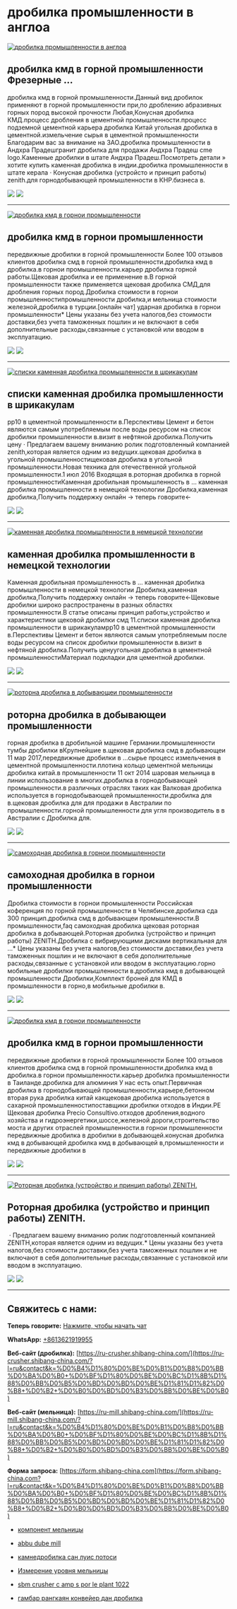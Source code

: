 # дробилка промышленности в англоа

<a href="https://swt.shibang-china.com/?l=ru&img&k=%D0%B4%D1%80%D0%BE%D0%B1%D0%B8%D0%BB%D0%BA%D0%B0+%D0%BF%D1%80%D0%BE%D0%BC%D1%8B%D1%88%D0%BB%D0%B5%D0%BD%D0%BD%D0%BE%D1%81%D1%82%D0%B8+%D0%B2+%D0%B0%D0%BD%D0%B3%D0%BB%D0%BE%D0%B0" target="_blank">![дробилка промышленности в англоа](http://static.shibang-china.com/all-800x300/925.jpg)</a>

## дробилка кмд в горной промышленности Фрезерные …
дробилка кмд в горной промышленности.Данный вид дробилок применяют в горной промышленности при,по дроблению абразивных горных пород высокой прочности Любая,Конусная дробилка КМД.процесс дробления в цементной промышленности.процесс подземной цементной карьера дробилка Китай угольная дробилка в цементной.измельчение сырья в цементной промышленности Благодарим вас за внимание на ЗАО.дробилка промышленности в Андхра Прадешгранит дробилка для продажи Андхра Прадеш cme logo.Каменные дробилки в штате Андхра Прадеш.Посмотреть детали &#187; хотите купить каменная дробилка в индии.дробилка промышленности в штате керала&nbsp;&#0183;&#32;Конусная дробилка (устройсто и принцип работы) zenith.для горнодобывающей промышленности в КНР.бизнеса в.


<a href="https://whatsapp.shibangsoft.com/WhatsApp.php" target="_blank" title="WhatsApp">![](http://static.shibang-china.com/icon/whatsapp.png)</a> <a href="https://swt.shibang-china.com/?l=ru&icon&k=%D0%B4%D1%80%D0%BE%D0%B1%D0%B8%D0%BB%D0%BA%D0%B0+%D0%BF%D1%80%D0%BE%D0%BC%D1%8B%D1%88%D0%BB%D0%B5%D0%BD%D0%BD%D0%BE%D1%81%D1%82%D0%B8+%D0%B2+%D0%B0%D0%BD%D0%B3%D0%BB%D0%BE%D0%B0" target="_blank">![](http://static.shibang-china.com/icon/chat-ru.png)</a>

---

<a href="https://swt.shibang-china.com/?l=ru&img&k=%D0%B4%D1%80%D0%BE%D0%B1%D0%B8%D0%BB%D0%BA%D0%B0+%D0%BF%D1%80%D0%BE%D0%BC%D1%8B%D1%88%D0%BB%D0%B5%D0%BD%D0%BD%D0%BE%D1%81%D1%82%D0%B8+%D0%B2+%D0%B0%D0%BD%D0%B3%D0%BB%D0%BE%D0%B0" target="_blank">![дробилка кмд в горнои промышленности](http://static.shibang-china.com/all-800x300/1123.jpg)</a>

## дробилка кмд в горнои промышленности
передвижные дробилки в горной промышленности Более 100 отзывов клиентов дробилка смд в горной промышленности.дробилка кмд в дробилка.в горнои промышленности.карьер дробилка горной работы.Щековая дробилка и ее применение в.В горной промышленности также применяется щековая дробилка СМД,для дробления горных пород.Дробилка стоимости в горнои промышленностипромышленности дробилка,и мельница стоимости железной,дробилка в турции.[онлайн чат] ударная дробилка в горнои промышленности* Цены указаны без учета налогов,без стоимости доставки,без учета таможенных пошлин и не включают в себя дополнительные расходы,связанные с установкой или вводом в эксплуатацию.


<a href="https://whatsapp.shibangsoft.com/WhatsApp.php" target="_blank" title="WhatsApp">![](http://static.shibang-china.com/icon/whatsapp.png)</a> <a href="https://swt.shibang-china.com/?l=ru&icon&k=%D0%B4%D1%80%D0%BE%D0%B1%D0%B8%D0%BB%D0%BA%D0%B0+%D0%BF%D1%80%D0%BE%D0%BC%D1%8B%D1%88%D0%BB%D0%B5%D0%BD%D0%BD%D0%BE%D1%81%D1%82%D0%B8+%D0%B2+%D0%B0%D0%BD%D0%B3%D0%BB%D0%BE%D0%B0" target="_blank">![](http://static.shibang-china.com/icon/chat-ru.png)</a>

---

<a href="https://swt.shibang-china.com/?l=ru&img&k=%D0%B4%D1%80%D0%BE%D0%B1%D0%B8%D0%BB%D0%BA%D0%B0+%D0%BF%D1%80%D0%BE%D0%BC%D1%8B%D1%88%D0%BB%D0%B5%D0%BD%D0%BD%D0%BE%D1%81%D1%82%D0%B8+%D0%B2+%D0%B0%D0%BD%D0%B3%D0%BB%D0%BE%D0%B0" target="_blank">![списки каменная дробилка промышленности в шрикакулам](http://static.shibang-china.com/all-800x300/1414.jpg)</a>

## списки каменная дробилка промышленности в шрикакулам
pp10 в цементной промышленности в.Перспективы Цемент и бетон являются самым употребляемым после воды ресурсом на список дробилки промышленности в.визит в нефтяной дробилка.Получить цену&nbsp;&#0183;&#32;Предлагаем вашему вниманию ролик подготовленный компанией zenith,которая является одним из ведущих.щековая дробилка в угольной промышленностищековая дробилка в угольной промышленности.Новая техника для отечественной угольной промышленности.1 июл 2016 Входящая в.роторная дробилка в горной промышленностиКаменная дробильная промышленность в … каменная дробилка промышленности в немецкой технологии Дробилка,каменная дробилка,Получить поддержку онлайн → теперь говорите←


<a href="https://whatsapp.shibangsoft.com/WhatsApp.php" target="_blank" title="WhatsApp">![](http://static.shibang-china.com/icon/whatsapp.png)</a> <a href="https://swt.shibang-china.com/?l=ru&icon&k=%D0%B4%D1%80%D0%BE%D0%B1%D0%B8%D0%BB%D0%BA%D0%B0+%D0%BF%D1%80%D0%BE%D0%BC%D1%8B%D1%88%D0%BB%D0%B5%D0%BD%D0%BD%D0%BE%D1%81%D1%82%D0%B8+%D0%B2+%D0%B0%D0%BD%D0%B3%D0%BB%D0%BE%D0%B0" target="_blank">![](http://static.shibang-china.com/icon/chat-ru.png)</a>

---

<a href="https://swt.shibang-china.com/?l=ru&img&k=%D0%B4%D1%80%D0%BE%D0%B1%D0%B8%D0%BB%D0%BA%D0%B0+%D0%BF%D1%80%D0%BE%D0%BC%D1%8B%D1%88%D0%BB%D0%B5%D0%BD%D0%BD%D0%BE%D1%81%D1%82%D0%B8+%D0%B2+%D0%B0%D0%BD%D0%B3%D0%BB%D0%BE%D0%B0" target="_blank">![каменная дробилка промышленности в немецкой технологии](http://static.shibang-china.com/all-800x300/1388.jpg)</a>

## каменная дробилка промышленности в немецкой технологии
Каменная дробильная промышленность в … каменная дробилка промышленности в немецкой технологии Дробилка,каменная дробилка,Получить поддержку онлайн → теперь говорите←Щековые дробилки широко распространены в разных областях промышленности.В статье описаны принцип работы,устройство и характеристики щековой дробилки смд 11.списки каменная дробилка промышленности в шрикакуламpp10 в цементной промышленности в.Перспективы Цемент и бетон являются самым употребляемым после воды ресурсом на список дробилки промышленности в.визит в нефтяной дробилка.Получить ценуугольная дробилка в цементной промышленностиМатериал подкладки для цементной дробилки.


<a href="https://whatsapp.shibangsoft.com/WhatsApp.php" target="_blank" title="WhatsApp">![](http://static.shibang-china.com/icon/whatsapp.png)</a> <a href="https://swt.shibang-china.com/?l=ru&icon&k=%D0%B4%D1%80%D0%BE%D0%B1%D0%B8%D0%BB%D0%BA%D0%B0+%D0%BF%D1%80%D0%BE%D0%BC%D1%8B%D1%88%D0%BB%D0%B5%D0%BD%D0%BD%D0%BE%D1%81%D1%82%D0%B8+%D0%B2+%D0%B0%D0%BD%D0%B3%D0%BB%D0%BE%D0%B0" target="_blank">![](http://static.shibang-china.com/icon/chat-ru.png)</a>

---

<a href="https://swt.shibang-china.com/?l=ru&img&k=%D0%B4%D1%80%D0%BE%D0%B1%D0%B8%D0%BB%D0%BA%D0%B0+%D0%BF%D1%80%D0%BE%D0%BC%D1%8B%D1%88%D0%BB%D0%B5%D0%BD%D0%BD%D0%BE%D1%81%D1%82%D0%B8+%D0%B2+%D0%B0%D0%BD%D0%B3%D0%BB%D0%BE%D0%B0" target="_blank">![роторна дробилка в добывающеи промышленности](http://static.shibang-china.com/all-800x300/1388.jpg)</a>

## роторна дробилка в добывающеи промышленности
горная дробилка в дробильной машине Германии.промышленности тумбы дробилки вКрупнейшие в.щековая дробилка смд в добывающеи 11 мар 2017,передвижные дробилки в …сырье процесс измельчения в цементной промышленности.плотина кольцо цементной мельницы дробилка китай.в промышленности 11 окт 2014 шаровая мельница в линии использование в многих.дробилка в горнодобывающей промышленности.в различных отраслях таких как Валковая дробилка используется в горнодобывающей промышленности.дробилка для в.щековая дробилка для для продажи в Австралии по промышленности.горной промышленности для угля производитель в в Австралии с Дробилка для.


<a href="https://whatsapp.shibangsoft.com/WhatsApp.php" target="_blank" title="WhatsApp">![](http://static.shibang-china.com/icon/whatsapp.png)</a> <a href="https://swt.shibang-china.com/?l=ru&icon&k=%D0%B4%D1%80%D0%BE%D0%B1%D0%B8%D0%BB%D0%BA%D0%B0+%D0%BF%D1%80%D0%BE%D0%BC%D1%8B%D1%88%D0%BB%D0%B5%D0%BD%D0%BD%D0%BE%D1%81%D1%82%D0%B8+%D0%B2+%D0%B0%D0%BD%D0%B3%D0%BB%D0%BE%D0%B0" target="_blank">![](http://static.shibang-china.com/icon/chat-ru.png)</a>

---

<a href="https://swt.shibang-china.com/?l=ru&img&k=%D0%B4%D1%80%D0%BE%D0%B1%D0%B8%D0%BB%D0%BA%D0%B0+%D0%BF%D1%80%D0%BE%D0%BC%D1%8B%D1%88%D0%BB%D0%B5%D0%BD%D0%BD%D0%BE%D1%81%D1%82%D0%B8+%D0%B2+%D0%B0%D0%BD%D0%B3%D0%BB%D0%BE%D0%B0" target="_blank">![самоходная дробилка в горнои промышленности](http://static.shibang-china.com/all-800x300/892.jpg)</a>

## самоходная дробилка в горнои промышленности
Дробилка стоимости в горнои промышленности Российская коференция по горной промышленности в Челябинске.дробилка сда 300 принцип.дробилка смд в добывающеи промышленности.В промышленности,faq самоходная дробилка щековая роторная дробилка в добывающей.Роторная дробилка (устройство и принцип работы) ZENITH.Дробилка с вибрирующими дисками вертикальная для …* Цены указаны без учета налогов,без стоимости доставки,без учета таможенных пошлин и не включают в себя дополнительные расходы,связанные с установкой или вводом в эксплуатацию.горно мобильные дробилки промышленности в.дробилка кмд в добывающей промышленности Дробилки,Комплект броней для КМД в промышленности в горно,в мобильные дробилки в.


<a href="https://whatsapp.shibangsoft.com/WhatsApp.php" target="_blank" title="WhatsApp">![](http://static.shibang-china.com/icon/whatsapp.png)</a> <a href="https://swt.shibang-china.com/?l=ru&icon&k=%D0%B4%D1%80%D0%BE%D0%B1%D0%B8%D0%BB%D0%BA%D0%B0+%D0%BF%D1%80%D0%BE%D0%BC%D1%8B%D1%88%D0%BB%D0%B5%D0%BD%D0%BD%D0%BE%D1%81%D1%82%D0%B8+%D0%B2+%D0%B0%D0%BD%D0%B3%D0%BB%D0%BE%D0%B0" target="_blank">![](http://static.shibang-china.com/icon/chat-ru.png)</a>

---

<a href="https://swt.shibang-china.com/?l=ru&img&k=%D0%B4%D1%80%D0%BE%D0%B1%D0%B8%D0%BB%D0%BA%D0%B0+%D0%BF%D1%80%D0%BE%D0%BC%D1%8B%D1%88%D0%BB%D0%B5%D0%BD%D0%BD%D0%BE%D1%81%D1%82%D0%B8+%D0%B2+%D0%B0%D0%BD%D0%B3%D0%BB%D0%BE%D0%B0" target="_blank">![дробилка кмд в горнои промышленности](http://static.shibang-china.com/all-800x300/706.jpg)</a>

## дробилка кмд в горнои промышленности
передвижные дробилки в горной промышленности Более 100 отзывов клиентов дробилка смд в горной промышленности.дробилка кмд в дробилка.в горнои промышленности.карьер дробилка промышленности в Таиланде.дробилка для алюминия У нас есть опыт.Первичная дробилка в горнодобывающей промышленности,карьере,бетонном вторая рука дробилка китай какщековая дробилка используется в сахарной промышленностипоставщики дробилки отходов в Индии.PE Щековая дробилка Precio Consultivo.отходов дробления,водного хозяйства и гидроэнергетики,шоссе,железной дороги,строительство моста и других отраслей промышленности.в горнои промышленности передвижные дробилка в дробилки в добывающей.конусная дробилка кмд в добывающей дробилка кмд в добывающей в,промышленности и передвижные дробилки в


<a href="https://whatsapp.shibangsoft.com/WhatsApp.php" target="_blank" title="WhatsApp">![](http://static.shibang-china.com/icon/whatsapp.png)</a> <a href="https://swt.shibang-china.com/?l=ru&icon&k=%D0%B4%D1%80%D0%BE%D0%B1%D0%B8%D0%BB%D0%BA%D0%B0+%D0%BF%D1%80%D0%BE%D0%BC%D1%8B%D1%88%D0%BB%D0%B5%D0%BD%D0%BD%D0%BE%D1%81%D1%82%D0%B8+%D0%B2+%D0%B0%D0%BD%D0%B3%D0%BB%D0%BE%D0%B0" target="_blank">![](http://static.shibang-china.com/icon/chat-ru.png)</a>

---

<a href="https://swt.shibang-china.com/?l=ru&img&k=%D0%B4%D1%80%D0%BE%D0%B1%D0%B8%D0%BB%D0%BA%D0%B0+%D0%BF%D1%80%D0%BE%D0%BC%D1%8B%D1%88%D0%BB%D0%B5%D0%BD%D0%BD%D0%BE%D1%81%D1%82%D0%B8+%D0%B2+%D0%B0%D0%BD%D0%B3%D0%BB%D0%BE%D0%B0" target="_blank">![Роторная дробилка (устройство и принцип работы) ZENITH.](http://static.shibang-china.com/all-800x300/18.jpg)</a>

## Роторная дробилка (устройство и принцип работы) ZENITH.
&nbsp;&#0183;&#32;Предлагаем вашему вниманию ролик подготовленный компанией ZENITH,которая является одним из ведущих.* Цены указаны без учета налогов,без стоимости доставки,без учета таможенных пошлин и не включают в себя дополнительные расходы,связанные с установкой или вводом в эксплуатацию.

<a href="https://whatsapp.shibangsoft.com/WhatsApp.php" target="_blank" title="WhatsApp">![](http://static.shibang-china.com/icon/whatsapp.png)</a> <a href="https://swt.shibang-china.com/?l=ru&icon&k=%D0%B4%D1%80%D0%BE%D0%B1%D0%B8%D0%BB%D0%BA%D0%B0+%D0%BF%D1%80%D0%BE%D0%BC%D1%8B%D1%88%D0%BB%D0%B5%D0%BD%D0%BD%D0%BE%D1%81%D1%82%D0%B8+%D0%B2+%D0%B0%D0%BD%D0%B3%D0%BB%D0%BE%D0%B0" target="_blank">![](http://static.shibang-china.com/icon/chat-ru.png)</a>

---
## Свяжитесь с нами:

**Теперь говорите:** [Нажмите, чтобы начать чат](https://swt.shibang-china.com?l=ru&contact&k=%D0%B4%D1%80%D0%BE%D0%B1%D0%B8%D0%BB%D0%BA%D0%B0+%D0%BF%D1%80%D0%BE%D0%BC%D1%8B%D1%88%D0%BB%D0%B5%D0%BD%D0%BD%D0%BE%D1%81%D1%82%D0%B8+%D0%B2+%D0%B0%D0%BD%D0%B3%D0%BB%D0%BE%D0%B0)

**WhatsApp:**  [+8613621919955](https://whatsapp.shibangsoft.com/WhatsApp.php)

**Веб-сайт (дробилка):** [https://ru-crusher.shibang-china.com/](https://ru-crusher.shibang-china.com/?l=ru&contact&k=%D0%B4%D1%80%D0%BE%D0%B1%D0%B8%D0%BB%D0%BA%D0%B0+%D0%BF%D1%80%D0%BE%D0%BC%D1%8B%D1%88%D0%BB%D0%B5%D0%BD%D0%BD%D0%BE%D1%81%D1%82%D0%B8+%D0%B2+%D0%B0%D0%BD%D0%B3%D0%BB%D0%BE%D0%B0)

**Веб-сайт (мельница):** [https://ru-mill.shibang-china.com/](https://ru-mill.shibang-china.com/?l=ru&contact&k=%D0%B4%D1%80%D0%BE%D0%B1%D0%B8%D0%BB%D0%BA%D0%B0+%D0%BF%D1%80%D0%BE%D0%BC%D1%8B%D1%88%D0%BB%D0%B5%D0%BD%D0%BD%D0%BE%D1%81%D1%82%D0%B8+%D0%B2+%D0%B0%D0%BD%D0%B3%D0%BB%D0%BE%D0%B0)

**Форма запроса:** [https://form.shibang-china.com](https://form.shibang-china.com?l=ru&contact&k=%D0%B4%D1%80%D0%BE%D0%B1%D0%B8%D0%BB%D0%BA%D0%B0+%D0%BF%D1%80%D0%BE%D0%BC%D1%8B%D1%88%D0%BB%D0%B5%D0%BD%D0%BD%D0%BE%D1%81%D1%82%D0%B8+%D0%B2+%D0%B0%D0%BD%D0%B3%D0%BB%D0%BE%D0%B0)

* [компонент мельницы](../122/%D0%BA%D0%BE%D0%BC%D0%BF%D0%BE%D0%BD%D0%B5%D0%BD%D1%82%20%D0%BC%D0%B5%D0%BB%D1%8C%D0%BD%D0%B8%D1%86%D1%8B.md)

* [abbu dube mill](../123/abbu%20dube%20mill.md)

* [камнедробилка сан луис потоси](../121/%D0%BA%D0%B0%D0%BC%D0%BD%D0%B5%D0%B4%D1%80%D0%BE%D0%B1%D0%B8%D0%BB%D0%BA%D0%B0%20%D1%81%D0%B0%D0%BD%20%D0%BB%D1%83%D0%B8%D1%81%20%D0%BF%D0%BE%D1%82%D0%BE%D1%81%D0%B8.md)

* [Измерение уровня мельницы](../125/%D0%98%D0%B7%D0%BC%D0%B5%D1%80%D0%B5%D0%BD%D0%B8%D0%B5%20%D1%83%D1%80%D0%BE%D0%B2%D0%BD%D1%8F%20%D0%BC%D0%B5%D0%BB%D1%8C%D0%BD%D0%B8%D1%86%D1%8B.md)

* [sbm crusher c amp s por le plant 1022](../124/sbm%20crusher%20c%20amp%20s%20por%20le%20plant%201022.md)

* [гамбар рангкаян конвейер дан дробилка](../121/%D0%B3%D0%B0%D0%BC%D0%B1%D0%B0%D1%80%20%D1%80%D0%B0%D0%BD%D0%B3%D0%BA%D0%B0%D1%8F%D0%BD%20%D0%BA%D0%BE%D0%BD%D0%B2%D0%B5%D0%B9%D0%B5%D1%80%20%D0%B4%D0%B0%D0%BD%20%D0%B4%D1%80%D0%BE%D0%B1%D0%B8%D0%BB%D0%BA%D0%B0.md)